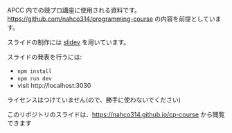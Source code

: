 APCC 内での競プロ講座に使用される資料です。
https://github.com/nahco314/programming-course の内容を前提としています。

スライドの制作には [slidev](https://ja.sli.dev/) を用いています。

スライドの発表を行うには:

- `npm install`
- `npm run dev`
- visit http://localhost:3030

ライセンスはつけていません(ので、勝手に使わないでください)

このリポジトリのスライドは、https://nahco314.github.io/cp-course から閲覧できます

